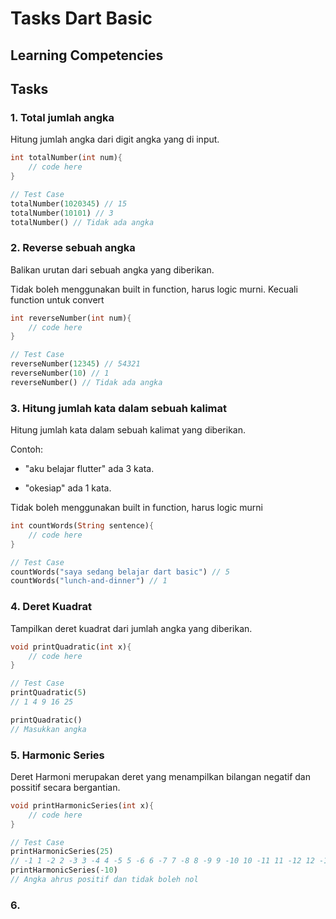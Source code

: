 # Tasks Dart Basic

## Learning Competencies

##

## Tasks

### 1. Total jumlah angka 

Hitung jumlah angka dari digit angka yang di input.

```dart
int totalNumber(int num){
    // code here
}

// Test Case
totalNumber(1020345) // 15
totalNumber(10101) // 3
totalNumber() // Tidak ada angka
```


### 2. Reverse sebuah angka

Balikan urutan dari sebuah angka yang diberikan.

Tidak boleh menggunakan built in function, harus logic murni. Kecuali function untuk convert

```dart
int reverseNumber(int num){
    // code here
}

// Test Case
reverseNumber(12345) // 54321
reverseNumber(10) // 1
reverseNumber() // Tidak ada angka

```

### 3. Hitung jumlah kata dalam sebuah kalimat

Hitung jumlah kata dalam sebuah kalimat yang diberikan.

Contoh:

- "aku belajar flutter" ada 3 kata.

- "okesiap" ada 1 kata.

Tidak boleh menggunakan built in function, harus logic murni

```dart
int countWords(String sentence){
    // code here
}

// Test Case
countWords("saya sedang belajar dart basic") // 5
countWords("lunch-and-dinner") // 1
```


### 4. Deret Kuadrat

Tampilkan deret kuadrat dari jumlah angka yang diberikan.

```dart
void printQuadratic(int x){
    // code here
}

// Test Case
printQuadratic(5)
// 1 4 9 16 25

printQuadratic()
// Masukkan angka
```

### 5. Harmonic Series

Deret Harmoni merupakan deret yang menampilkan bilangan negatif dan possitif secara bergantian.

```dart
void printHarmonicSeries(int x){
    // code here
}

// Test Case
printHarmonicSeries(25)
// -1 1 -2 2 -3 3 -4 4 -5 5 -6 6 -7 7 -8 8 -9 9 -10 10 -11 11 -12 12 -13
printHarmonicSeries(-10)
// Angka ahrus positif dan tidak boleh nol
```

### 6.  

